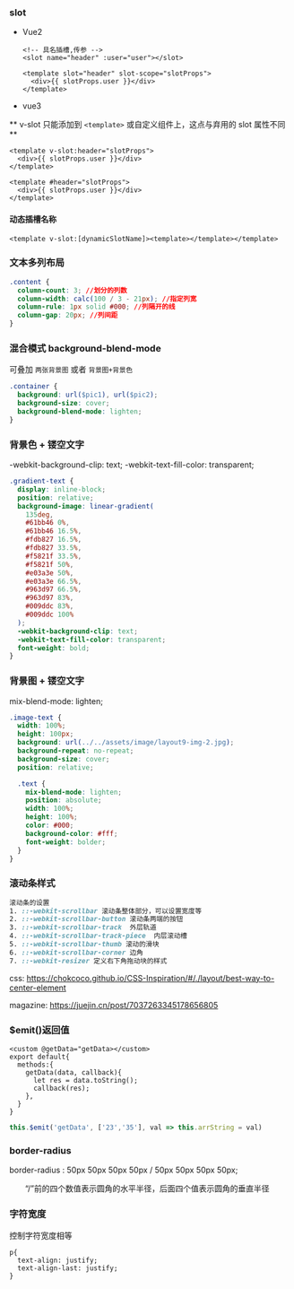 ### slot

- Vue2

  ```vue
  <!-- 具名插槽,传参 -->
  <slot name="header" :user="user"></slot>
  ```

  ```vue
  <template slot="header" slot-scope="slotProps">
    <div>{{ slotProps.user }}</div>
  </template>
  ```

- vue3

** v-slot 只能添加到 `<template>` 或自定义组件上，这点与弃用的 slot 属性不同 **

```vue
<template v-slot:header="slotProps">
  <div>{{ slotProps.user }}</div>
</template>
```

```vue
<template #header="slotProps">
  <div>{{ slotProps.user }}</div>
</template>
```

#### 动态插槽名称

```vue
<template v-slot:[dynamicSlotName]><template></template></template>
```

### 文本多列布局

```css
.content {
  column-count: 3; //划分的列数
  column-width: calc(100 / 3 - 21px); //指定列宽
  column-rule: 1px solid #000; //列隔开的线
  column-gap: 20px; //列间距
}
```

### 混合模式 background-blend-mode

可叠加 `两张背景图` 或者 `背景图+背景色`

```css
.container {
  background: url($pic1), url($pic2);
  background-size: cover;
  background-blend-mode: lighten;
}
```

### 背景色 + 镂空文字

-webkit-background-clip: text;
-webkit-text-fill-color: transparent;

```css
.gradient-text {
  display: inline-block;
  position: relative;
  background-image: linear-gradient(
    135deg,
    #61bb46 0%,
    #61bb46 16.5%,
    #fdb827 16.5%,
    #fdb827 33.5%,
    #f5821f 33.5%,
    #f5821f 50%,
    #e03a3e 50%,
    #e03a3e 66.5%,
    #963d97 66.5%,
    #963d97 83%,
    #009ddc 83%,
    #009ddc 100%
  );
  -webkit-background-clip: text;
  -webkit-text-fill-color: transparent;
  font-weight: bold;
}
```

### 背景图 + 镂空文字

mix-blend-mode: lighten;

```css
.image-text {
  width: 100%;
  height: 100px;
  background: url(../../assets/image/layout9-img-2.jpg);
  background-repeat: no-repeat;
  background-size: cover;
  position: relative;

  .text {
    mix-blend-mode: lighten;
    position: absolute;
    width: 100%;
    height: 100%;
    color: #000;
    background-color: #fff;
    font-weight: bolder;
  }
}
```

### 滚动条样式

```css
滚动条的设置
1. ::-webkit-scrollbar 滚动条整体部分，可以设置宽度等
2. ::-webkit-scrollbar-button 滚动条两端的按钮
3. ::-webkit-scrollbar-track  外层轨道
4. ::-webkit-scrollbar-track-piece  内层滚动槽
5. ::-webkit-scrollbar-thumb 滚动的滑块
6. ::-webkit-scrollbar-corner 边角
7. ::-webkit-resizer 定义右下角拖动块的样式
```

css: https://chokcoco.github.io/CSS-Inspiration/#/./layout/best-way-to-center-element

magazine: https://juejin.cn/post/7037263345178656805

### $emit()返回值

```vue
<custom @getData="getData></custom>
export default{
  methods:{
    getData(data, callback){
      let res = data.toString();
      callback(res);
    },
  }
}
```

```js
this.$emit('getData', ['23','35'], val => this.arrString = val)
```

### border-radius
border-radius : 50px 50px 50px 50px / 50px 50px 50px 50px;

 　　“/”前的四个数值表示圆角的水平半径，后面四个值表示圆角的垂直半径


### 字符宽度
控制字符宽度相等
```
p{
  text-align: justify;
  text-align-last: justify;
}
```